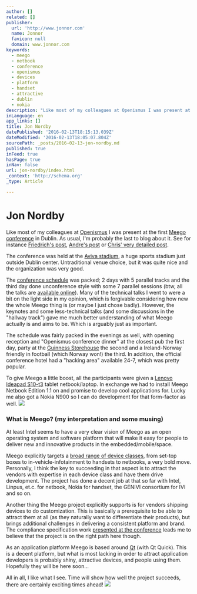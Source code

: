 ```yaml
---
author: []
related: []
publisher:
  url: 'http://www.jonnor.com'
  name: Jonnor
  favicon: null
  domain: www.jonnor.com
keywords:
  - meego
  - netbook
  - conference
  - openismus
  - devices
  - platform
  - handset
  - attractive
  - dublin
  - nokia
description: "Like most of my colleagues at Openismus I was present at the first Meego conference in Dublin. As usual, I'm probably the last to blog about it. See for instance Friedrich's post, Andre's post or Chris' very detailed post. The conference was held at the Aviva stadium, a huge sports stadium just outside Dublin center."
inLanguage: en
app_links: []
title: Jon Nordby
datePublished: '2016-02-13T18:15:13.039Z'
dateModified: '2016-02-13T18:05:07.804Z'
sourcePath: _posts/2016-02-13-jon-nordby.md
published: true
inFeed: true
hasPage: true
inNav: false
url: jon-nordby/index.html
_context: 'http://schema.org'
_type: Article

---
```

# Jon Nordby

Like most of my colleagues at [Openismus][0] I was present at the first [Meego conference][1] in Dublin. As usual, I'm probably the last to blog about it. See for instance [Friedrich's post][2], [Andre's post][3] or [Chris' very detailed post][4].

The conference was held at the [Aviva stadium][5], a huge sports stadium just outside Dublin center. Untraditional venue choice, but it was quite nice and the organization was very good.

The [conference schedule][6] was packed; 2 days with 5 parallel tracks and the third day done unconference style with some 7 parallel sessions (btw, all the talks are [available online][7]). Many of the technical talks I went to were a bit on the light side in my opinion, which is forgivable considering how new the whole Meego thing is (or maybe I just chose badly). However, the keynotes and some less-technical talks (and some discussions in the "hallway track") gave me much better understanding of what Meego actually is and aims to be. Which is arguably just as important.

The schedule was fairly packed in the evenings as well, with opening reception and "Openismus conference dinner" at the closest pub the first day, party at the [Guinness Storehouse][8] the second and a Ireland-Norway friendly in football (which Norway won!) the third. In addition, the official conference hotel had a "hacking area" available 24-7, which was pretty popular.

To give Meego a little boost, all the participants were given a [Lenovo Ideapad S10-t3][9] tablet netbook/laptop. In exchange we had to install Meego Netbook Edition 1.1 on and promise to develop cool applications for. Lucky me also got a Nokia N900 so I can do development for that form-factor as well. ![](http://www.jonnor.com/wp/wp-includes/images/smilies/icon_biggrin.gif)

### What is Meego? (my interpretation and some musing)

At least Intel seems to have a very clear vision of Meego as an open operating system and software platform that will make it easy for people to deliver new and innovative products in the embedded/mobile/space.

Meego explicitly targets a [broad range of device classes][10], from set-top boxes to in-vehicle-infotainment to handsets to netbooks, a very bold move. Personally, I think the key to succeeding in that aspect is to attract the vendors with expertise in each device class and have them drive development. The project has done a decent job at that so far with Intel, Linpus, et.c. for netbook, Nokia for handset, the GENIVI consortium for IVI and so on.

Another thing the Meego project explicitly supports is for vendors shipping devices to do customization. This is basically a prerequisite to be able to attract them at all (as they naturally want to differentiate their products), but brings additional challenges in delivering a consistent platform and brand. The compliance specification work [presented at the conference][11] leads me to believe that the project is on the right path here though.

As an application platform Meego is based around [Qt][12] (with Qt Quick). This is a decent platform, but what is most lacking in order to attract application developers is probably shiny, attractive devices, and people using them. Hopefully they will be here soon...

All in all, I like what I see. Time will show how well the project succeeds, there are certainly exciting times ahead!
[![](http://www.jonnor.com/wp/wp-content/plugins/flattr/img/flattr-badge-large.png)][13]

[0]: http://www.openismus.com/
[1]: http://conference2010.meego.com/
[2]: http://frinring.wordpress.com/2010/11/25/okteta-and-kasten-on-meego/
[3]: http://blogs.gnome.org/aklapper/2010/11/21/meego-conference-2010/
[4]: http://blixtra.org/blog/2010/11/22/meego-conference-2010-dublin/
[5]: http://www.avivastadium.ie/
[6]: http://conference2010.meego.com/program/schedule
[7]: http://conference2010.meego.com/program/session-videos
[8]: http://www.guinness-storehouse.com/
[9]: http://shop.lenovo.com/us/notebooks/ideapad/s-series/s10-3t
[10]: http://meego.com/devices
[11]: http://conference2010.meego.com/session/app-compatibility-and-meego-compliance-program
[12]: http://qt.nokia.com/
[13]: http://www.jonnor.com/wp/?flattrss_redirect&id=318&md5=e6f6401599f8492dc96835f934fb7c8b